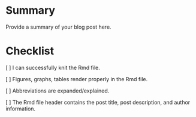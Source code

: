 # Summary

Provide a summary of your blog post here.

# Checklist

[ ] I can successfully knit the Rmd file.

[ ] Figures, graphs, tables render properly in the Rmd file.

[ ] Abbreviations are expanded/explained.

[ ] The Rmd file header contains the post title, post description, and author information.